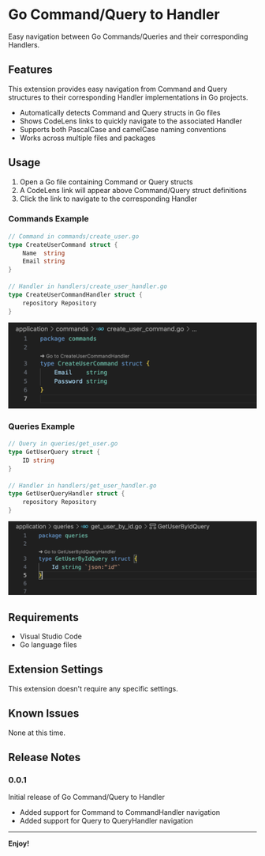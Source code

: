 # Go Command/Query to Handler

Easy navigation between Go Commands/Queries and their corresponding Handlers.

## Features

This extension provides easy navigation from Command and Query structures to their corresponding Handler implementations in Go projects.

- Automatically detects Command and Query structs in Go files
- Shows CodeLens links to quickly navigate to the associated Handler
- Supports both PascalCase and camelCase naming conventions
- Works across multiple files and packages

## Usage

1. Open a Go file containing Command or Query structs
2. A CodeLens link will appear above Command/Query struct definitions
3. Click the link to navigate to the corresponding Handler

### Commands Example

```go
// Command in commands/create_user.go
type CreateUserCommand struct {
    Name  string
    Email string
}

// Handler in handlers/create_user_handler.go
type CreateUserCommandHandler struct {
    repository Repository
}
```

![Command Handler Screen](images/command_screen.png)

### Queries Example

```go
// Query in queries/get_user.go
type GetUserQuery struct {
    ID string
}

// Handler in handlers/get_user_handler.go
type GetUserQueryHandler struct {
    repository Repository
}
```

![Query Handler Screen](images/query_screen.png)

## Requirements

- Visual Studio Code
- Go language files

## Extension Settings

This extension doesn't require any specific settings.

## Known Issues

None at this time.

## Release Notes

### 0.0.1

Initial release of Go Command/Query to Handler
- Added support for Command to CommandHandler navigation
- Added support for Query to QueryHandler navigation

---

**Enjoy!**
